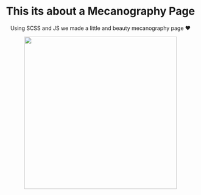 
<div align="center">
    <h1> This its about a Mecanography Page</h1>
    <p font-size="20px"> Using <span font-size="30px" color="orange">SCSS</span> and <span font-size="30px" color="orange">JS</span> we made a little and beauty mecanography page ♥</p>
    <img width="400px" src="https://i.pinimg.com/564x/30/86/d4/3086d43310777be8914ca46a7701fa8d.jpg">
</div>